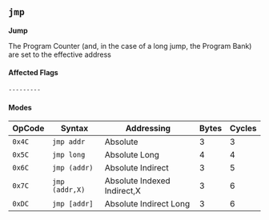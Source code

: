 
## `jmp`

**Jump**

The Program Counter (and, in the case of a long jump, the Program Bank) are set to the effective address

#### Affected Flags

```
---------
```

#### Modes

| OpCode | Syntax         | Addressing                  | Bytes | Cycles  |
|--------|----------------|-----------------------------|-------|---------|
| `0x4C` | `jmp addr`     | Absolute                    | 3     | 3       |
| `0x5C` | `jmp long`     | Absolute Long               | 4     | 4       |
| `0x6C` | `jmp (addr)`   | Absolute Indirect           | 3     | 5       |
| `0x7C` | `jmp (addr,X)` | Absolute Indexed Indirect,X | 3     | 6       |
| `0xDC` | `jmp [addr]`   | Absolute Indirect Long      | 3     | 6       |
